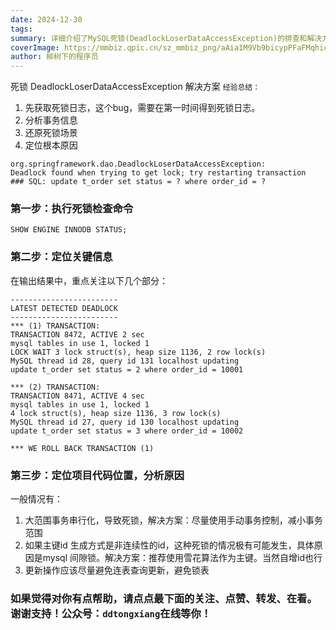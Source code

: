 ```yaml
---
date: 2024-12-30
tags: 
summary: 详细介绍了MySQL死锁(DeadlockLoserDataAccessException)的排查和解决方案。包括获取死锁日志、分析事务信息、还原死锁场景等步骤，并提供了常见原因分析和解决方案，如减小事务范围、使用连续性主键ID等。
coverImage: https://mmbiz.qpic.cn/sz_mmbiz_png/aAia1M9Vb9bicypPFaFMqhicicUAtWvRw62nKcgRjgQGicibK3Cq7cnTsqNdFvWDFm0YrdAjbS4O0Gibr0ILPFtzf6ssQ/640?wx_fmt=png&amp;from=appmsg
author: 柳树下的程序员
---
```

死锁 DeadlockLoserDataAccessException 解决方案
`经验总结：`
1. 先获取死锁日志，这个bug，需要在第一时间得到死锁日志。
2. 分析事务信息
3.  还原死锁场景
4. 定位根本原因


```shell
org.springframework.dao.DeadlockLoserDataAccessException: 
Deadlock found when trying to get lock; try restarting transaction
### SQL: update t_order set status = ? where order_id = ?
```

### 第一步：执行死锁检查命令
```shell
SHOW ENGINE INNODB STATUS;
```

### 第二步：定位关键信息
在输出结果中，重点关注以下几个部分：
```shell
------------------------
LATEST DETECTED DEADLOCK
------------------------
*** (1) TRANSACTION:
TRANSACTION 8472, ACTIVE 2 sec
mysql tables in use 1, locked 1
LOCK WAIT 3 lock struct(s), heap size 1136, 2 row lock(s)
MySQL thread id 28, query id 131 localhost updating
update t_order set status = 2 where order_id = 10001

*** (2) TRANSACTION:
TRANSACTION 8471, ACTIVE 4 sec
mysql tables in use 1, locked 1
4 lock struct(s), heap size 1136, 3 row lock(s)
MySQL thread id 27, query id 130 localhost updating
update t_order set status = 3 where order_id = 10002

*** WE ROLL BACK TRANSACTION (1)
```

### 第三步：定位项目代码位置，分析原因
一般情况有：
1. 大范围事务串行化，导致死锁，解决方案：尽量使用手动事务控制，减小事务范围
2. 如果主键id 生成方式是非连续性的id，这种死锁的情况极有可能发生，具体原因是mysql 间隙锁。解决方案：推荐使用雪花算法作为主键。当然自增id也行
3. 更新操作应该尽量避免连表查询更新，避免锁表

### 如果觉得对你有点帮助，请点点最下面的关注、点赞、转发、在看。谢谢支持！公众号：`ddtongxiang`在线等你！